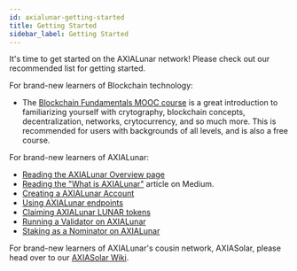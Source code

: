 ```yaml
---
id: axialunar-getting-started
title: Getting Started
sidebar_label: Getting Started
---
```


It's time to get started on the AXIALunar network! Please check out our recommended list for getting started.

For brand-new learners of Blockchain technology:

- The [Blockchain Fundamentals MOOC course][mooc] is a great introduction to familiarizing yourself with crytography, blockchain concepts, decentralization, networks, crytocurrency, and so much more. This is recommended for users with backgrounds of all levels, and is also a free course.

For brand-new learners of AXIALunar:

- [Reading the AXIALunar Overview page][overview]
- [Reading the "What is AXIALunar"][medium] article on Medium.
- [Creating a AXIALunar Account][create-account]
- [Using AXIALunar endpoints][endpoints]
- [Claiming AXIALunar LUNAR tokens][tokens]
- [Running a Validator on AXIALunar][validator]
- [Staking as a Nominator on AXIALunar][nominator]

For brand-new learners of AXIALunar's cousin network, AXIASolar, please head over to our [AXIASolar Wiki][axiasolar wiki].

[mooc]: https://mooc.axiacoin.org/course/blockchain-fundamentals/
[overview]: axialunar-index
[medium]: https://medium.com/axiacoin.network/axialunar-network-7446706b8f4c
[create-account]: axialunar-claims
[endpoints]: axialunar-endpoints
[tokens]: https://claim.axialunar.network/
[validator]: mirror-maintain-guides-how-to-validate-axialunar
[nominator]: mirror-maintain-guides-how-to-nominate-axialunar
[axiasolar wiki]: https://solar.wiki.axiacoin.network/
